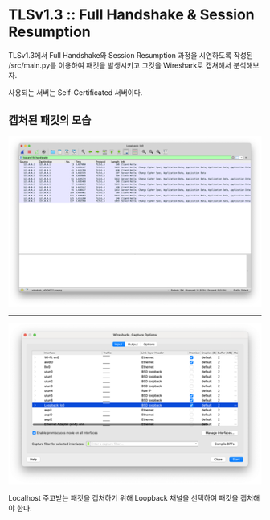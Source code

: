 # TLSv1.3 :: Full Handshake & Session Resumption

TLSv1.3에서 Full Handshake와 Session Resumption 과정을 시연하도록 작성된 /src/main.py를 이용하여 패킷을 발생시키고 그것을 Wireshark로 캡쳐해서 분석해보자.

사용되는 서버는 Self-Certificated 서버이다.

## 캡처된 패킷의 모습

![](/images/loopback.png)

---

![](/images/capture-options.png)

Localhost 주고받는 패킷을 캡처하기 위해 Loopback 채널을 선택하여 패킷을 캡처해야 한다.